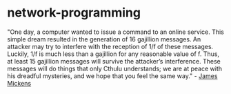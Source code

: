 # network-programming
"One day, a computer wanted to issue a command to an online service. This simple dream resulted in the generation of 16 gajillion messages. An attacker may try to interfere with the reception of 1/f of these messages. Luckily, 1/f is much less than a gajillion for any reasonable value of f. Thus, at least 15 gajillion messages will survive the attacker’s interference. These messages will do things that only Cthulu understands; we are at peace with his dreadful mysteries, and we hope that you feel the same way." - [James Mickens](https://www.usenix.org/system/files/login-logout_1305_mickens.pdf)
